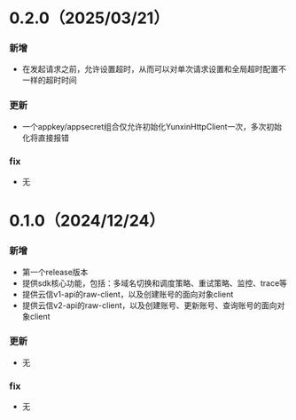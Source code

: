
# 0.2.0（2025/03/21）

### 新增
* 在发起请求之前，允许设置超时，从而可以对单次请求设置和全局超时配置不一样的超时时间

### 更新
* 一个appkey/appsecret组合仅允许初始化YunxinHttpClient一次，多次初始化将直接报错

### fix
* 无


# 0.1.0（2024/12/24）

### 新增
* 第一个release版本
* 提供sdk核心功能，包括：多域名切换和调度策略、重试策略、监控、trace等
* 提供云信v1-api的raw-client，以及创建账号的面向对象client
* 提供云信v2-api的raw-client，以及创建账号、更新账号、查询账号的面向对象client

### 更新
* 无

### fix
* 无